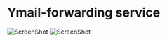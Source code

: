 Ymail-forwarding service
================
![ScreenShot](https://github.com/mihai-varga/Ymail-forwarding/blob/master/home.png)
![ScreenShot](https://github.com/mihai-varga/Ymail-forwarding/blob/master/profile.png)
